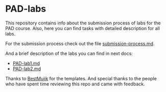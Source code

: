 # PAD-labs

This repository contains info about the submission process of labs for the PAD course.
Also, here you can find tasks with detailed description for all labs.

For the submission process check out the file [submission-process.md](submission-process.md).

And a brief description of the labs you can find in next docs:
- [PAD-lab1.md](PAD-lab1.md)
- [PAD-lab2.md](PAD-lab2.md)


Thanks to [BestMujik](https://github.com/BestMujik/) for the templates.
And special thanks to the people who have spent time reviewing this repo and came with feedback.
